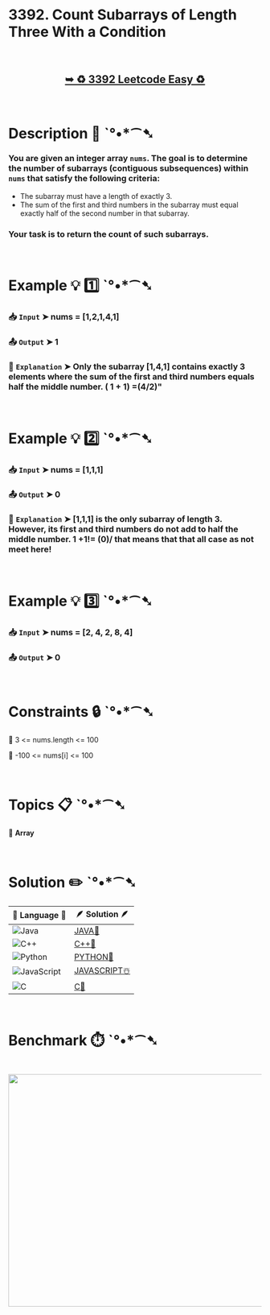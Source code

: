 # 3392. Count Subarrays of Length Three With a Condition

</br>

<h2 align="center"> 

<a href="https://leetcode.com/problems/count-subarrays-of-length-three-with-a-condition/?envType=daily-question&envId=2025-04-27"><strong>➥ ♻️ 3392 Leetcode Easy ♻️ </strong></a>
</h2>

</br>

# Description 📜 ˋ°•*⁀➷

### You are given an integer array `nums`. The goal is to determine the number of subarrays (contiguous subsequences) within `nums` that satisfy the following criteria:

- The subarray must have a length of exactly 3.
- The sum of the first and third numbers in the subarray must equal exactly half of the second number in that subarray.

### Your task is to return the count of such subarrays.

</br>

# Example 💡 1️⃣ ˋ°•*⁀➷

  ### 📥 `Input`  ➤ nums = [1,2,1,4,1]

  ### 📤 `Output`  ➤ 1

  ### 🔦 `Explanation`  ➤ Only the subarray [1,4,1] contains exactly 3 elements where the sum of the first and third numbers equals half the middle number. ( 1 + 1) =(4/2)"

</br>

# Example 💡 2️⃣ ˋ°•*⁀➷

  ### 📥 `Input` ➤ nums = [1,1,1]

  ### 📤 `Output`  ➤ 0

  ### 🔦 `Explanation` ➤ [1,1,1] is the only subarray of length 3. However, its first and third numbers do not add to half the middle number. 1 +1!= (0)/ that means that that all case as not meet here!

</br>

# Example 💡 3️⃣ ˋ°•*⁀➷

  ### 📥 `Input` ➤ nums = [2, 4, 2, 8, 4]

  ### 📤 `Output`  ➤ 0

</br>

# Constraints 🔒 ˋ°•*⁀➷

🔹 3 <= nums.length <= 100 </br>

🔹 -100 <= nums[i] <= 100 </br>

</br>

# Topics 📋 ˋ°•*⁀➷

🔸 **Array**  </br>

</br>

# Solution ✏️ ˋ°•*⁀➷

| 📒 Language 📒  | 🪶 Solution 🪶 |
| ------------- | ------------- |
|  ![Java](https://img.shields.io/badge/java-%23ED8B00.svg?style=for-the-badge&logo=openjdk&logoColor=white)  | [JAVA🍁]() |
|  ![C++](https://img.shields.io/badge/c++-%2300599C.svg?style=for-the-badge&logo=c%2B%2B&logoColor=white)  | [C++🎲]()  |
|  ![Python](https://img.shields.io/badge/python-3670A0?style=for-the-badge&logo=python&logoColor=ffdd54)    | [PYTHON🍰]() |
| ![JavaScript](https://img.shields.io/badge/javascript-%23323330.svg?style=for-the-badge&logo=javascript&logoColor=%23F7DF1E)   | [JAVASCRIPT☃️]() |
|   ![C](https://img.shields.io/badge/c-%2300599C.svg?style=for-the-badge&logo=c&logoColor=white)   | [C💖]()  |

</br>

# Benchmark ⏱️ ˋ°•*⁀➷

<h1  align="center" >

<img src ="" width = "700px" height="462px" />

</h1>

